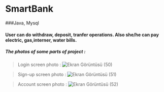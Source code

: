 # SmartBank
###Java, Mysql
#### User can do withdraw, deposit, tranfer operations. Also she/he can pay electric, gas,interner, water bills.
##### The photos of some parts of project :
> Login screen photo :
![Ekran Görüntüsü (50)](https://user-images.githubusercontent.com/80145532/125034618-d7cfac00-e0a1-11eb-9874-7b5e10540dbd.png)




> Sign-up screen photo :
![Ekran Görüntüsü (51)](https://user-images.githubusercontent.com/80145532/125034651-e0c07d80-e0a1-11eb-9c64-5fd145042e2c.png)




>Account screen photo :
![Ekran Görüntüsü (52)](https://user-images.githubusercontent.com/80145532/125034667-e61dc800-e0a1-11eb-891a-662518792e6b.png)
